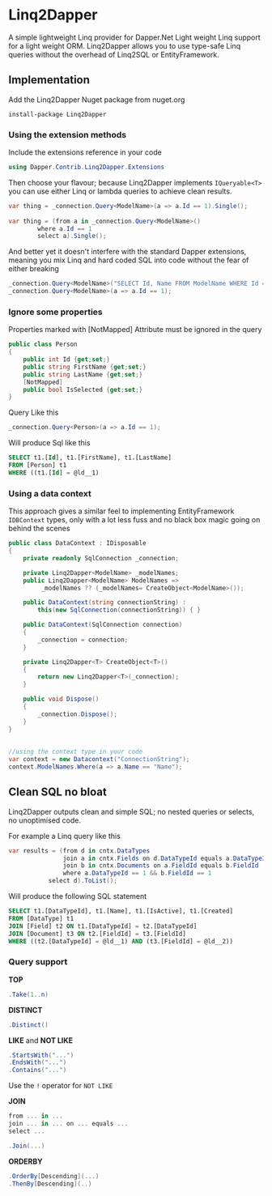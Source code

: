 # Linq2Dapper

A simple lightweight Linq provider for Dapper.Net
Light weight Linq support for a light weight ORM. Linq2Dapper allows you to use type-safe Linq queries without the overhead of Linq2SQL or EntityFramework.

## Implementation

Add the Linq2Dapper Nuget package from nuget.org

    install-package Linq2Dapper

### Using the extension methods

Include the extensions reference in your code

```C#
using Dapper.Contrib.Linq2Dapper.Extensions
```

Then choose your flavour; because Linq2Dapper implements `IQueryable<T>` you can use either Linq or lambda queries to achieve clean results.



```C#
var thing = _connection.Query<ModelName>(a => a.Id == 1).Single();
    
var thing = (from a in _connection.Query<ModelName>()
	    where a.Id == 1
	    select a).Single();
```

And better yet it doesn't interfere with the standard Dapper extensions, meaning you mix Linq and hard coded SQL into code without the fear of either breaking

```C#
_connection.Query<ModelName>("SELECT Id, Name FROM ModelName WHERE Id = @Id", new { Id = 1});
_connection.Query<ModelName>(a => a.Id == 1);
```

### Ignore some properties
Properties marked with [NotMapped] Attribute must be ignored in the query

```C#
public class Person
{	
    public int Id {get;set;}
    public string FirstName {get;set;}
    public string LastName {get;set;}
    [NotMapped]
    public bool IsSelected {get;set;}
}
```

Query Like this

```C#
_connection.Query<Person>(a => a.Id == 1);
```

Will produce Sql like this 

```SQL
SELECT t1.[Id], t1.[FirstName], t1.[LastName] 
FROM [Person] t1 
WHERE ((t1.[Id] = @ld__1)
```

### Using a data context

This approach gives a similar feel to implementing EntityFramework `IDBContext` types, only with a lot less fuss and no black box magic going on behind the scenes

```C#
public class DataContext : IDisposable
{
    private readonly SqlConnection _connection;

    private Linq2Dapper<ModelName> _modelNames;
    public Linq2Dapper<ModelName> ModelNames => 
	     _modelNames ?? (_modelNames= CreateObject<ModelName>());

    public DataContext(string connectionString) : 
    	this(new SqlConnection(connectionString)) { }

    public DataContext(SqlConnection connection)
    {
    	_connection = connection;
    }

    private Linq2Dapper<T> CreateObject<T>()
    {
    	return new Linq2Dapper<T>(_connection);
    }

    public void Dispose()
    {
    	_connection.Dispose();
    }
}
    
    
//using the context type in your code 
var context = new Datacontext("ConnectionString");
context.ModelNames.Where(a => a.Name == "Name");
```

## Clean SQL no bloat

Linq2Dapper outputs clean and simple SQL; no nested queries or selects, no unoptimised code.

For example a Linq query like this

```C#
var results = (from d in cntx.DataTypes
               join a in cntx.Fields on d.DataTypeId equals a.DataTypeId
               join b in cntx.Documents on a.FieldId equals b.FieldId
               where a.DataTypeId == 1 && b.FieldId == 1
	       select d).ToList();
```

Will produce the following SQL statement

```SQL
SELECT t1.[DataTypeId], t1.[Name], t1.[IsActive], t1.[Created] 
FROM [DataType] t1 
JOIN [Field] t2 ON t1.[DataTypeId] = t2.[DataTypeId] 
JOIN [Document] t3 ON t2.[FieldId] = t3.[FieldId] 
WHERE ((t2.[DataTypeId] = @ld__1) AND (t3.[FieldId] = @ld__2))
```

### Query support

**TOP**

```C#
.Take(1..n)
```

**DISTINCT**

```C#
.Distinct()
```

**LIKE** and **NOT LIKE**

```C#
.StartsWith("...")
.EndsWith("...")
.Contains("...")
```
Use the `!` operator for `NOT LIKE` 

**JOIN**

```C#
from ... in ...
join ... in ... on ... equals ...
select ...

.Join(...)
```

**ORDERBY**

```C#
.OrderBy[Descending](...)
.ThenBy[Descending](..)
```
